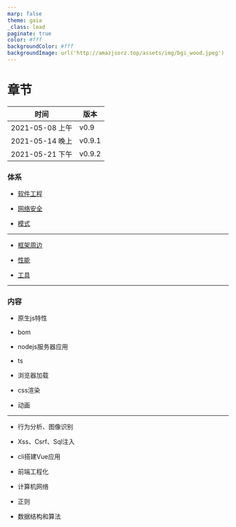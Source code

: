 ```yaml
---
marp: false
theme: gaia
_class: lead
paginate: true
color: #fff
backgroundColor: #fff
backgroundImage: url('http://amazjsorz.top/assets/img/bgi_wood.jpeg')
---
```


# 章节

|时间|版本|
|-|-|
|2021-05-08 上午|v0.9|
|2021-05-14 晚上|v0.9.1|
|2021-05-21 下午|v0.9.2|

### 体系

- [软件工程]

- [网络安全]

- [模式]

---

- [框架周边]


- [性能]

- [工具]

[软件工程]: ###软件工程
[网络安全]: ###网络安全
[模式]: ###模式
[框架周边]: ###框架周边
[性能]: ###性能
[工具]: ###工具

---

### 内容

- 原生js特性

- bom

- nodejs服务器应用

- ts

- 浏览器加载

- css渲染

- 动画

---

- 行为分析、图像识别

- Xss、Csrf、Sql注入

- cli搭建Vue应用

- 前端工程化

- 计算机网络

- 正则

- 数据结构和算法